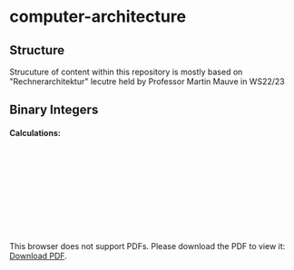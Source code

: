 # computer-architecture

## Structure
Strucuture of content within this repository is mostly based on "Rechnerarchitektur" lecutre held by Professor Martin Mauve in WS22/23

## Binary Integers

#### Calculations:
<object data="binary_integers/calculation-examples.pdf" type="application/json" width="700px" height="700px">
    <embed src="binary_integers/calculation-examples.pdf">
        <p>This browser does not support PDFs. Please download the PDF to view it: <a href="binary_integers/calculation-examples.pdf">Download PDF</a>.</p>
    </embed>
</object>